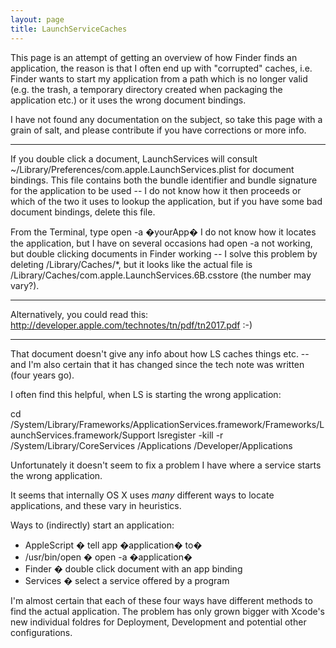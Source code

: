 ```yaml
---
layout: page
title: LaunchServiceCaches
---
```


This page is an attempt of getting an overview of how Finder finds an application, the reason is that I often end up with "corrupted" caches, i.e. Finder wants to start my application from a path which is no longer valid (e.g. the trash, a temporary directory created when packaging the application etc.) or it uses the wrong document bindings.

I have not found any documentation on the subject, so take this page with a grain of salt, and please contribute if you have corrections or more info.

----

If you double click a document, LaunchServices will consult     ~/Library/Preferences/com.apple.LaunchServices.plist for document bindings. This file contains both the bundle identifier and bundle signature for the application to be used -- I do not know how it then proceeds or which of the two it uses to lookup the application, but if you have some bad document bindings, delete this file.

From the Terminal, type     open -a �yourApp� I do not know how it locates the application, but I have on several occasions had     open -a not working, but double clicking documents in Finder working -- I solve this problem by deleting     /Library/Caches/*, but it looks like the actual file is     /Library/Caches/com.apple.LaunchServices.6B.csstore (the number may vary?).

----

Alternatively, you could read this: http://developer.apple.com/technotes/tn/pdf/tn2017.pdf  :-)

----

That document doesn't give any info about how LS caches things etc. -- and I'm also certain that it has changed since the tech note was written (four years go).

I often find this helpful, when LS is starting the wrong application:
    
cd /System/Library/Frameworks/ApplicationServices.framework/Frameworks/LaunchServices.framework/Support
lsregister -kill -r /System/Library/CoreServices /Applications /Developer/Applications


Unfortunately it doesn't seem to fix a problem I have where a service starts the wrong application.

It seems that internally OS X uses _many_ different ways to locate applications, and these vary in heuristics.

Ways to (indirectly) start an application:

* AppleScript � tell app �application� to�
* /usr/bin/open � open -a �application�
* Finder � double click document with an app binding
* Services � select a service offered by a program


I'm almost certain that each of these four ways have different methods to find the actual application. The problem has only grown bigger with Xcode's new individual foldres for Deployment, Development and potential other configurations.

